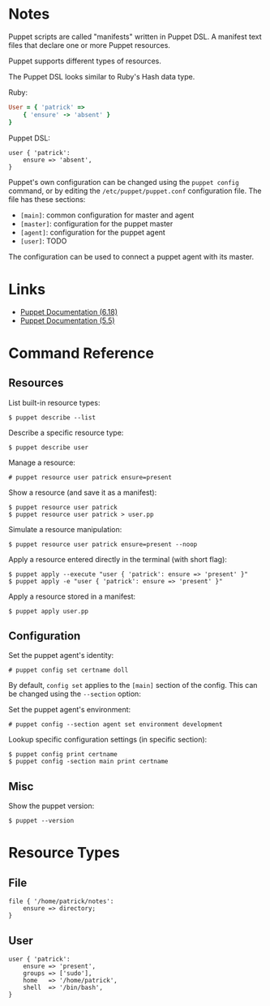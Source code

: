 # Notes

Puppet scripts are called "manifests" written in Puppet DSL. A manifest text
files that declare one or more Puppet resources.

Puppet supports different types of resources.

The Puppet DSL looks similar to Ruby's Hash data type.

Ruby:

```ruby
User = { 'patrick' =>
    { 'ensure' -> 'absent' }
}
```

Puppet DSL:

```puppet
user { 'patrick':
    ensure => 'absent',
}
```

Puppet's own configuration can be changed using the `puppet config` command, or
by editing the `/etc/puppet/puppet.conf` configuration file. The file has these 
sections:

- `[main]`: common configuration for master and agent
- `[master]`: configuration for the puppet master
- `[agent]`: configuration for the puppet agent
- `[user]`: TODO

The configuration can be used to connect a puppet agent with its master.

# Links

- [Puppet Documentation (6.18)](https://puppet.com/docs/puppet/6.18/puppet_index.html)
- [Puppet Documentation (5.5)](https://puppet.com/docs/puppet/5.5/puppet_index.html)

# Command Reference

## Resources

List built-in resource types:

    $ puppet describe --list

Describe a specific resource type:

    $ puppet describe user

Manage a resource:

    # puppet resource user patrick ensure=present

Show a resource (and save it as a manifest):
    
    $ puppet resource user patrick
    $ puppet resource user patrick > user.pp

Simulate a resource manipulation:

    $ puppet resource user patrick ensure=present --noop

Apply a resource entered directly in the terminal (with short flag):

    $ puppet apply --execute "user { 'patrick': ensure => 'present' }"
    $ puppet apply -e "user { 'patrick': ensure => 'present' }"

Apply a resource stored in a manifest:

    $ puppet apply user.pp

## Configuration

Set the puppet agent's identity:

    # puppet config set certname doll

By default, `config set` applies to the `[main]` section of the config. This can
be changed using the `--section` option:

Set the puppet agent's environment:

    # puppet config --section agent set environment development

Lookup specific configuration settings (in specific section):

    $ puppet config print certname
    $ puppet config -section main print certname

## Misc

Show the puppet version:

    $ puppet --version

# Resource Types

## File

```puppet
file { '/home/patrick/notes':
    ensure => directory;
}
```

## User

```puppet
user { 'patrick':
    ensure => 'present',
    groups => ['sudo'],
    home   => '/home/patrick',
    shell  => '/bin/bash',
}
```
